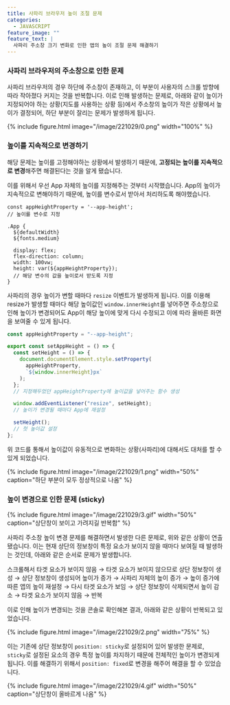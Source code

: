 ```yaml
---
title: 사파리 브라우저 높이 조절 문제
categories:
  - JAVASCRIPT
feature_image: ""
feature_text: |
  사파리 주소창 크기 변화로 인한 앱의 높이 조절 문제 해결하기
---
```


### 사파리 브라우저의 주소창으로 인한 문제

사파리 브라우저의 경우 하단에 주소창이 존재하고, 이 부분이 사용자의 스크롤 방향에 따라 작아졌다 커지는 것을 반복합니다. 이로 인해 발생하는 문제로, 아래와 같이 높이가 지정되어야 하는 상황(지도를 사용하는 상황 등)에서 주소창의 높이가 작은 상황에서 높이가 결정되어, 하단 부분이 잘리는 문제가 발생하게 됩니다.

{% include figure.html image="/image/221029/0.png" width="100%" %}

### 높이를 지속적으로 변경하기

해당 문제는 높이를 고정해야하는 상황에서 발생하기 때문에, **고정되는 높이를 지속적으로 변경**해주면 해결된다는 것을 알게 됐습니다.

이를 위해서 우선 App 자체의 높이를 지정해주는 것부터 시작했습니다. App의 높이가 지속적으로 변해야하기 때문에, 높이를 변수로서 받아서 처리하도록 해야했습니다.

```tsx
const appHeightProperty = '--app-height';
// 높이를 변수로 지정

.App {
  ${defaultWidth}
  ${fonts.medium}

  display: flex;
  flex-direction: column;
  width: 100vw;
  height: var(${appHeightProperty});
  // 해당 변수의 값을 높이로서 받도록 지정
}
```

사파리의 경우 높이가 변할 때마다 `resize` 이벤트가 발생하게 됩니다. 이를 이용해 resize가 발생할 때마다 해당 높이값인 `window.innerHeight`를 넣어주면 주소창으로 인해 높이가 변경되어도 App이 해당 높이에 맞게 다시 수정되고 이에 따라 올바른 화면을 보여줄 수 있게 됩니다.

```jsx
const appHeightProperty = "--app-height";

export const setAppHeight = () => {
  const setHeight = () => {
    document.documentElement.style.setProperty(
      appHeightProperty,
      `${window.innerHeight}px`
    );
  };
  // 지정해두었던 appHeightProperty에 높이값을 넣어주는 함수 생성

  window.addEventListener("resize", setHeight);
  // 높이가 변경될 때마다 App에 재설정

  setHeight();
  // 첫 높이값 설정
};
```

위 코드를 통해서 높이값이 유동적으로 변화하는 상황(사파리)에 대해서도 대처를 할 수 있게 되었습니다.

{% include figure.html image="/image/221029/1.png" width="50%" caption="하단 부분이 모두 정상적으로 나옴" %}

### 높이 변경으로 인한 문제 (sticky)

{% include figure.html image="/image/221029/3.gif" width="50%" caption="상단창이 보이고 가려지길 반복함" %}

사파리 주소창 높이 변경 문제를 해결하면서 발생한 다른 문제로, 위와 같은 상황이 연출됐습니다. 이는 현재 상단의 정보창이 특정 요소가 보이지 않을 때마다 보여질 때 발생하는 것인데, 아래와 같은 순서로 문제가 발생합니다.

스크롤해서 타겟 요소가 보이지 않음 → 타겟 요소가 보이지 않으므로 상단 정보창이 생성 → 상단 정보창이 생성되어 높이가 증가 → 사파리 자체의 높이 증가 → 높이 증가에 따른 앱의 높이 재설정 → 다시 타겟 요소가 보임 → 상단 정보창이 삭제되면서 높이 감소 → 타겟 요소가 보이지 않음 → 반복

이로 인해 높이가 변경되는 것을 콘솔로 확인해본 결과, 아래와 같은 상황이 반복되고 있었습니다.

{% include figure.html image="/image/221029/2.png" width="75%" %}

이는 기존에 상단 정보창이 `position: sticky`로 설정되어 있어 발생한 문제로, `sticky`로 설정된 요소의 경우 특정 높이를 차지하기 때문에 전체적인 높이가 변경되게 됩니다. 이를 해결하기 위해서 `position: fixed`로 변경을 해주어 해결을 할 수 있었습니다.

{% include figure.html image="/image/221029/4.gif" width="50%" caption="상단창이 올바르게 나옴" %}
